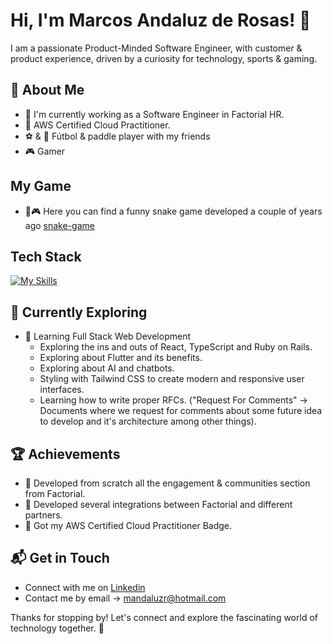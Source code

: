 # Hi, I'm Marcos Andaluz de Rosas! 👋

I am a passionate Product-Minded Software Engineer, with customer & product experience, driven by a curiosity for technology, sports & gaming.



## 🚀 About Me

- 🔭 I'm currently working as a Software Engineer in Factorial HR.
- 🌟 AWS Certified Cloud Practitioner.
- ⚽️ & 🎾 Fútbol & paddle player with my friends
- 🎮 Gamer

## My Game
- 🐍🎮 Here you can find a funny snake game developed a couple of years ago [snake-game](https://mandaluzr.github.io/mandaluzr)


## Tech Stack
[![My Skills](https://skillicons.dev/icons?i=html,css,js,react,typescript,ruby,rails,aws,git,docker)](https://skillicons.dev)

## 🌱 Currently Exploring

- 🚀 Learning Full Stack Web Development
  - Exploring the ins and outs of React, TypeScript and Ruby on Rails.
  - Exploring about Flutter and its benefits.
  - Exploring about AI and chatbots.
  - Styling with Tailwind CSS to create modern and responsive user interfaces.
  - Learning how to write proper RFCs. ("Request For Comments" -> Documents where we request for comments about some future idea to develop and it's architecture among other things).

 ## 🏆 Achievements

- 🌟 Developed from scratch all the engagement & communities section from Factorial.
- 🌟 Developed several integrations between Factorial and different partners.
- 🌟 Got my AWS Certified Cloud Practitioner Badge.


## 📬 Get in Touch

- Connect with me on [Linkedin](https://www.linkedin.com/in/marcos-andaluz-de-rosas)
- Contact me by email -> mandaluzr@hotmail.com

Thanks for stopping by! Let's connect and explore the fascinating world of technology together. 🚀



<!--

Here are some ideas to get you started:

- 🔭 I’m currently working on ...
- 🌱 I’m currently learning ...
- 👯 I’m looking to collaborate on ...
- 🤔 I’m looking for help with ...
- 💬 Ask me about ...
- 📫 How to reach me: ...
- 😄 Pronouns: ...
- ⚡ Fun fact: ...
-->
